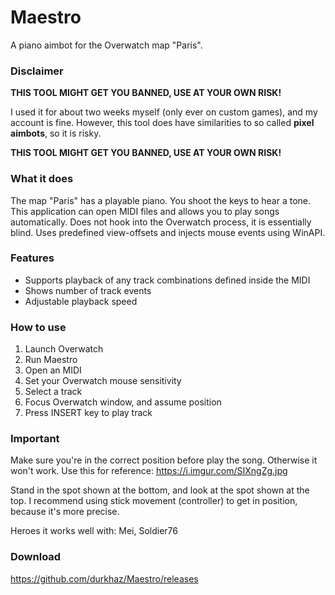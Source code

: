 # Maestro
A piano aimbot for the Overwatch map "Paris".

### Disclaimer
**THIS TOOL MIGHT GET YOU BANNED, USE AT YOUR OWN RISK!**

I used it for about two weeks myself (only ever on custom games), and my account is fine.
However, this tool does have similarities to so called **pixel aimbots**, so it is risky.

**THIS TOOL MIGHT GET YOU BANNED, USE AT YOUR OWN RISK!**



### What it does
The map "Paris" has a playable piano. You shoot the keys to hear a tone.
This application can open MIDI files and allows you to play songs automatically. 
Does not hook into the Overwatch process, it is essentially blind.
Uses predefined view-offsets and injects mouse events using WinAPI.

### Features
- Supports playback of any track combinations defined inside the MIDI
- Shows number of track events
- Adjustable playback speed

### How to use
1. Launch Overwatch
2. Run Maestro
3. Open an MIDI
4. Set your Overwatch mouse sensitivity 
5. Select a track
6. Focus Overwatch window, and assume position
7. Press INSERT key to play track

### Important
Make sure you're in the correct position before play the song. Otherwise it won't work.
Use this for reference: https://i.imgur.com/SIXngZg.jpg

Stand in the spot shown at the bottom, and look at the spot shown at the top.
I recommend using stick movement (controller) to get in position, because it's more precise.

Heroes it works well with: Mei, Soldier76

### Download
https://github.com/durkhaz/Maestro/releases